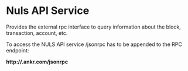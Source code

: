 # Nuls API Service

Provides the external rpc interface to query information about the block, transaction, account, etc.

To access the NULS API service /jsonrpc has to be appended to the RPC endpoint:

**http://.ankr.com/jsonrpc**

​
